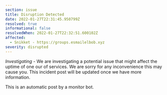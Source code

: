 ```yaml
---
section: issue
title: Disruption Detected
date: 2022-01-27T22:31:45.950799Z
resolved: true
informational: false
resolvedWhen: 2022-01-27T22:32:51.600102Z
affected:
  - Snikket - https://groups.esmailelbob.xyz
severity: disrupted
---
```

*Investigating* - We are investigating a potential issue that might affect the uptime of one our of services. We are sorry for any inconvenience this may cause you. This incident post will be updated once we have more information.

This is an automatic post by a monitor bot.
        